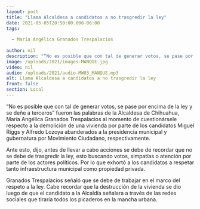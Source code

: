 ```yaml
---
layout: post
title: "Llama Alcaldesa a candidatos a no trasgredir la ley"
date: 2021-05-05T20:50:00.000-06:00
tags:
  
  - María Angélica Granados Trespalacios
  
author: nil
description: "“No es posible que con tal de generar votos, se pase por encima de la ley y se deñe a terceros”."
image: /uploads/2021/images-MANQUE.jpg
video: nil
audio: /uploads/2021/audio-MW03_MANQUE.mp3
alt: Llama Alcaldesa a candidatos a no trasgredir la ley
front: false
section: Local
---
```


“No es posible que con tal de generar votos, se pase por encima de la ley y se deñe a terceros” fueron las palabras de la Alcaldesa de Chihuahua, María Angélica Granados Trespalacios al momento de cuestionársele respecto a la demolición de una vivienda por parte de los candidatos Miguel Riggs y Alfredo Lozoya abanderados a la presidencia municipal y gubernatura por Movimiento Ciudadano, respectivamente.

Ante esto, dijo, antes de llevar a cabo acciones se debe de recordar que no se debe de trasgredir la ley, esto buscando votos, simpatías o atención por parte de los actores políticos. Por lo que exhortó a los candidatos a respetar tanto infraestructura municipal como propiedad privada.

Granados Trespalacios señaló que se debe de trabajar en el marco del respeto a la ley. Cabe recordar que la destrucción de la vivienda se dio luego de que el candidato a la Alcaldía señalara a través de las redes sociales que tiraría todos los picaderos en la mancha urbana.
